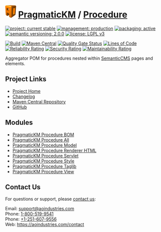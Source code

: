 # [<img src="ao-logo.png" alt="AO Logo" width="35" height="40">](https://github.com/aoindustries) [PragmaticKM](https://github.com/aoindustries/pragmatickm) / [Procedure](https://github.com/aoindustries/pragmatickm-procedure)

[![project: current stable](https://pragmatickm.com/ao-badges/project-current-stable.svg)](https://aoindustries.com/life-cycle#project-current-stable)
[![management: production](https://pragmatickm.com/ao-badges/management-production.svg)](https://aoindustries.com/life-cycle#management-production)
[![packaging: active](https://pragmatickm.com/ao-badges/packaging-active.svg)](https://aoindustries.com/life-cycle#packaging-active)  
[![semantic versioning: 2.0.0](https://pragmatickm.com/ao-badges/semver-2.0.0.svg)](http://semver.org/spec/v2.0.0.html)
[![license: LGPL v3](https://pragmatickm.com/ao-badges/license-lgpl-3.0.svg)](https://www.gnu.org/licenses/lgpl-3.0)

[![Build](https://github.com/aoindustries/pragmatickm-procedure/workflows/Build/badge.svg?branch=master)](https://github.com/aoindustries/pragmatickm-procedure/actions?query=workflow%3ABuild)
[![Maven Central](https://maven-badges.herokuapp.com/maven-central/com.pragmatickm/pragmatickm-procedure/badge.svg)](https://maven-badges.herokuapp.com/maven-central/com.pragmatickm/pragmatickm-procedure)
[![Quality Gate Status](https://sonarcloud.io/api/project_badges/measure?branch=master&project=com.pragmatickm%3Apragmatickm-procedure&metric=alert_status)](https://sonarcloud.io/dashboard?branch=master&id=com.pragmatickm%3Apragmatickm-procedure)
[![Lines of Code](https://sonarcloud.io/api/project_badges/measure?branch=master&project=com.pragmatickm%3Apragmatickm-procedure&metric=ncloc)](https://sonarcloud.io/component_measures?branch=master&id=com.pragmatickm%3Apragmatickm-procedure&metric=ncloc)  
[![Reliability Rating](https://sonarcloud.io/api/project_badges/measure?branch=master&project=com.pragmatickm%3Apragmatickm-procedure&metric=reliability_rating)](https://sonarcloud.io/component_measures?branch=master&id=com.pragmatickm%3Apragmatickm-procedure&metric=Reliability)
[![Security Rating](https://sonarcloud.io/api/project_badges/measure?branch=master&project=com.pragmatickm%3Apragmatickm-procedure&metric=security_rating)](https://sonarcloud.io/component_measures?branch=master&id=com.pragmatickm%3Apragmatickm-procedure&metric=Security)
[![Maintainability Rating](https://sonarcloud.io/api/project_badges/measure?branch=master&project=com.pragmatickm%3Apragmatickm-procedure&metric=sqale_rating)](https://sonarcloud.io/component_measures?branch=master&id=com.pragmatickm%3Apragmatickm-procedure&metric=Maintainability)

Aggregator POM for procedures nested within [SemanticCMS](https://github.com/aoindustries/semanticcms) pages and elements.

## Project Links
* [Project Home](https://pragmatickm.com/procedure/)
* [Changelog](https://pragmatickm.com/procedure/changelog)
* [Maven Central Repository](https://search.maven.org/artifact/com.pragmatickm/pragmatickm-procedure)
* [GitHub](https://github.com/aoindustries/pragmatickm-procedure)

## Modules
* [PragmaticKM Procedure BOM](https://github.com/aoindustries/pragmatickm-procedure-bom)
* [PragmaticKM Procedure All](https://github.com/aoindustries/pragmatickm-procedure-all)
* [PragmaticKM Procedure Model](https://github.com/aoindustries/pragmatickm-procedure-model)
* [PragmaticKM Procedure Renderer HTML](https://github.com/aoindustries/pragmatickm-procedure-renderer-html)
* [PragmaticKM Procedure Servlet](https://github.com/aoindustries/pragmatickm-procedure-servlet)
* [PragmaticKM Procedure Style](https://github.com/aoindustries/pragmatickm-procedure-style)
* [PragmaticKM Procedure Taglib](https://github.com/aoindustries/pragmatickm-procedure-taglib)
* [PragmaticKM Procedure View](https://github.com/aoindustries/pragmatickm-procedure-view)

## Contact Us
For questions or support, please [contact us](https://aoindustries.com/contact):

Email: [support@aoindustries.com](mailto:support@aoindustries.com)  
Phone: [1-800-519-9541](tel:1-800-519-9541)  
Phone: [+1-251-607-9556](tel:+1-251-607-9556)  
Web: https://aoindustries.com/contact
